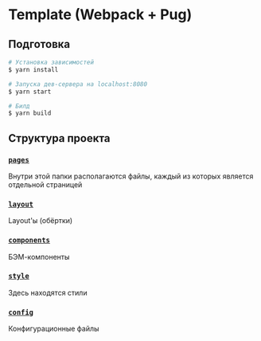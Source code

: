 # Template (Webpack + Pug)

## Подготовка

```bash
# Установка зависимостей
$ yarn install

# Запуска дев-сервера на localhost:8080
$ yarn start

# Билд
$ yarn build
```

## Структура проекта

### [`pages`](pages)

Внутри этой папки располагаются файлы, каждый из
которых является отдельной страницей

### [`layout`](layouts)

Layout'ы (обёртки)

### [`components`](components)

БЭМ-компоненты

### [`style`](style)

Здесь находятся стили

### [`config`](config)

Конфигурационные файлы
